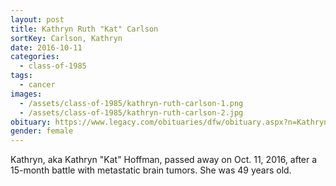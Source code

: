 ```yaml
---
layout: post
title: Kathryn Ruth "Kat" Carlson
sortKey: Carlson, Kathryn
date: 2016-10-11
categories:
  - class-of-1985
tags:
  - cancer
images:
  - /assets/class-of-1985/kathryn-ruth-carlson-1.png
  - /assets/class-of-1985/kathryn-ruth-carlson-2.jpg
obituary: https://www.legacy.com/obituaries/dfw/obituary.aspx?n=Kathryn-Hoffman&pid=182255525
gender: female
---
```

Kathryn, aka Kathryn "Kat" Hoffman, passed away on Oct. 11, 2016, after a 15-month battle with metastatic brain tumors.  She was 49 years old.
